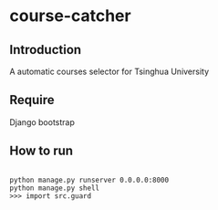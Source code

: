 # course-catcher

## Introduction
A automatic courses selector for Tsinghua University

## Require
Django
bootstrap

## How to run
<code>
python manage.py runserver 0.0.0.0:8000
python manage.py shell
>>> import src.guard
</code>